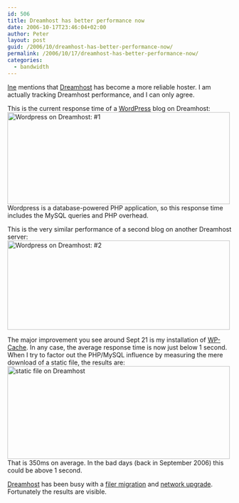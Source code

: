 ```yaml
---
id: 506
title: Dreamhost has better performance now
date: 2006-10-17T23:46:04+02:00
author: Peter
layout: post
guid: /2006/10/dreamhost-has-better-performance-now/
permalink: /2006/10/17/dreamhost-has-better-performance-now/
categories:
  - bandwidth
---
```

[Ine](http://mastuvu.typepad.com/monuments/2006/10/dreamhost.html) mentions that [Dreamhost](http://www.dreamhost.com/r.cgi?166410) has become a more reliable hoster. I am actually tracking Dreamhost performance, and I can only agree.

This is the current response time of a [WordPress](http://www.wordpress.org) blog on Dreamhost:  
[<img  src="http://static.flickr.com/81/272566589_0a85267c21_o.jpg" width="500" height="207" alt="Wordpress on Dreamhost: #1" />](http://www.flickr.com/photos/pforret/272566589/ "Photo Sharing")  
Wordpress is a database-powered PHP application, so this response time includes the MySQL queries and PHP overhead.

This is the very similar performance of a second blog on another Dreamhost server:  
[<img  src="http://static.flickr.com/98/272566590_f6364ee627_o.jpg" width="500" height="201" alt="Wordpress on Dreamhost: #2" />](http://www.flickr.com/photos/pforret/272566590/ "Photo Sharing")  
<!--more-->

  
The major improvement you see around Sept 21 is my installation of [WP-Cache](/2006/09/wp-cache-speeds-up-your-wordpress/). In any case, the average response time is now just below 1 second. When I try to factor out the PHP/MySQL influence by measuring the mere download of a static file, the results are:  
[<img  src="http://static.flickr.com/90/272566592_82adf3d7c2_o.jpg" width="500" height="209" alt="static file on Dreamhost" />](http://www.flickr.com/photos/pforret/272566592/ "Photo Sharing")  
That is 350ms on average. In the bad days (back in September 2006) this could be above 1 second. 

[Dreamhost](http://www.dreamhost.com/r.cgi?166410) has been busy with a [filer migration](http://www.dreamhoststatus.com/2006/09/21/filer-moving) and [network upgrade](http://blog.dreamhost.com/2006/09/19/anatomy-of-a-disaster-part-2/). Fortunately the results are visible.